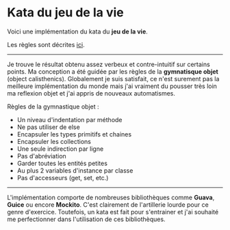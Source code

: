 # Kata du jeu de la vie

Voici une implémentation du kata du __jeu de la vie__.

Les règles sont décrites [ici](http://fr.wikipedia.org/wiki/Jeu_de_la_vie).

___

Je trouve le résultat obtenu assez verbeux et contre-intuitif sur certains points. Ma conception a été guidée par les règles de la __gymnatisque objet__ (object calisthenics). Globalement je suis satisfait, ce n'est surement pas la meilleure implémentation du monde mais j'ai vraiment du pousser très loin ma reflexion objet et j'ai appris de nouveaux automatismes.

Règles de la gymnastique objet :
* Un niveau d'indentation par méthode
* Ne pas utiliser de else
* Encapsuler les types primitifs et chaines
* Encapsuler les collections
* Une seule indirection par ligne
* Pas d'abréviation
* Garder toutes les entités petites
* Au plus 2 variables d'instance par classe
* Pas d'accesseurs (get, set, etc.)

---

L'implémentation comporte de nombreuses bibliothèques comme __Guava__, __Guice__ ou encore __Mockito__. C'est clairement de l'artillerie lourde pour ce genre d'exercice. Toutefois, un kata est fait pour s'entrainer et j'ai souhaité me perfectionner dans l'utilisation de ces bibliothèques.


